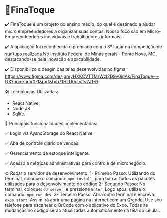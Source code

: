 # 📖FinaToque 


✔️ FinaToque é um projeto do ensino médio, do qual é destinado a ajudar micro empreendedores a organizar suas contas. Nosso foco são em Micro-Empreendendores individuais e trabalhadores informais.

✔️ A aplicação foi reconhecida e premiada com o 3º lugar na competição de startups realizada No Instituto Federal de Minas gerais - Ponte Nova, MG, destacando-se pela inovação e aplicabilidade.

✔️ Disponibilizo o desgin das telas desenvolvidas no figma: https://www.figma.com/design/yHXKCVTTMrWzl2D9v0idAk/FinaToque---UX?node-id=0-1&p=f&t=b71HLD0ctvlfs2J1-0
 
🛠 Tecnologias Utilizadas:
   - React Native,
   - Node.JS 
   - Sqlite.

📌 Principais funcionalidades implementadas:

✅ Login via AysncStorage do React Native

✅ Aba de controle diário de vendas.

✅ Gerenciamento de estoque inteligente.

✅ Acesso a métricas administrativas para controle de micronegócio.

  
⚙️ Rodar o servidor de desenvolvimento:
     1-  Primeiro Passo:
      Utilizando do terminal, coloque o comando: `npm install`, para baixar todos os pacotes utilizados para o desenvolvimento do código
     2- Segundo Passo:
      No terminal, coloque: `cd server`, e pressione `Enter`. Logo após, utilize o comando: `npm run dev`.
     3- Terceiro Passo:
      Abra outro terminal e escreva: `expo start`. Assim irá abrir uma página na internet com um Qrcode. Use seu telefone para escanear o QrCode com o aplicativo do Expo. Todas as mudanças no código serão atualizadas automaticamente na tela do celular.

